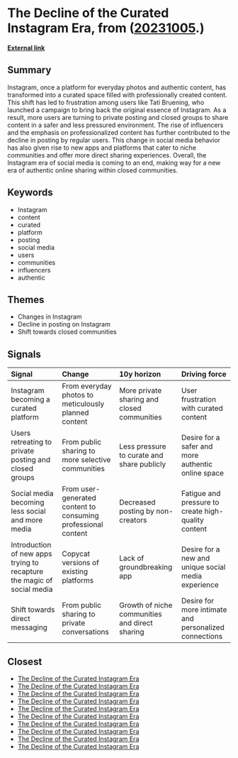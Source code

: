 # __The Decline of the Curated Instagram Era__, from ([20231005](https://kghosh.substack.com/p/20231005).)

__[External link](https://www.businessinsider.com/social-media-dead-instagram-tiktok-bereal-replaced-group-chats-messaging-2023-8?r=US&IR=T&utm_source=substack&utm_medium=email)__



## Summary

Instagram, once a platform for everyday photos and authentic content, has transformed into a curated space filled with professionally created content. This shift has led to frustration among users like Tati Bruening, who launched a campaign to bring back the original essence of Instagram. As a result, more users are turning to private posting and closed groups to share content in a safer and less pressured environment. The rise of influencers and the emphasis on professionalized content has further contributed to the decline in posting by regular users. This change in social media behavior has also given rise to new apps and platforms that cater to niche communities and offer more direct sharing experiences. Overall, the Instagram era of social media is coming to an end, making way for a new era of authentic online sharing within closed communities.

## Keywords

* Instagram
* content
* curated
* platform
* posting
* social media
* users
* communities
* influencers
* authentic

## Themes

* Changes in Instagram
* Decline in posting on Instagram
* Shift towards closed communities

## Signals

| Signal                                                                 | Change                                                        | 10y horizon                                    | Driving force                                         |
|:-----------------------------------------------------------------------|:--------------------------------------------------------------|:-----------------------------------------------|:------------------------------------------------------|
| Instagram becoming a curated platform                                  | From everyday photos to meticulously planned content          | More private sharing and closed communities    | User frustration with curated content                 |
| Users retreating to private posting and closed groups                  | From public sharing to more selective communities             | Less pressure to curate and share publicly     | Desire for a safer and more authentic online space    |
| Social media becoming less social and more media                       | From user-generated content to consuming professional content | Decreased posting by non-creators              | Fatigue and pressure to create high-quality content   |
| Introduction of new apps trying to recapture the magic of social media | Copycat versions of existing platforms                        | Lack of groundbreaking app                     | Desire for a new and unique social media experience   |
| Shift towards direct messaging                                         | From public sharing to private conversations                  | Growth of niche communities and direct sharing | Desire for more intimate and personalized connections |

## Closest

* [The Decline of the Curated Instagram Era](73a2bffc6e94204086528949ae1205e7)
* [The Decline of the Curated Instagram Era](73a2bffc6e94204086528949ae1205e7)
* [The Decline of the Curated Instagram Era](73a2bffc6e94204086528949ae1205e7)
* [The Decline of the Curated Instagram Era](73a2bffc6e94204086528949ae1205e7)
* [The Decline of the Curated Instagram Era](73a2bffc6e94204086528949ae1205e7)
* [The Decline of the Curated Instagram Era](73a2bffc6e94204086528949ae1205e7)
* [The Decline of the Curated Instagram Era](73a2bffc6e94204086528949ae1205e7)
* [The Decline of the Curated Instagram Era](73a2bffc6e94204086528949ae1205e7)
* [The Decline of the Curated Instagram Era](73a2bffc6e94204086528949ae1205e7)
* [The Decline of the Curated Instagram Era](73a2bffc6e94204086528949ae1205e7)